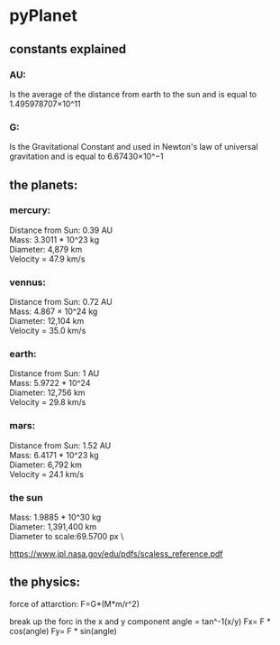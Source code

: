 # pyPlanet



## constants explained

### AU:
Is the average of the distance from earth to the sun and is equal to 1.495978707×10^11

### G:
Is the Gravitational Constant and used in  Newton's law of universal gravitation and is equal to 6.67430×10^−1



## the planets:

### mercury:
Distance from Sun: 0.39 AU \
Mass: 3.3011 * 10^23 kg \
Diameter: 4,879 km \
Velocity = 47.9 km/s

### vennus:
Distance from Sun: 0.72 AU \
Mass: 4.867 × 10^24 kg \
Diameter: 12,104 km \
Velocity = 35.0 km/s

### earth: 
Distance from Sun: 1 AU \
Mass: 5.9722 * 10^24 \
Diameter: 12,756 km \
Velocity = 29.8 km/s

### mars: 
Distance from Sun: 1.52 AU \
Mass: 6.4171 * 10^23 kg \
Diameter: 6,792 km \
Velocity = 24.1 km/s


### the sun
Mass: 1.9885 * 10^30 kg \
Diameter: 1,391,400 km \
Diameter to scale:69.5700 px \

https://www.jpl.nasa.gov/edu/pdfs/scaless_reference.pdf


## the physics:


force of attarction:
F=G*(M*m/r^2)

break up the forc in the x and y component
angle = tan^-1(x/y)
Fx= F * cos(angle)
Fy= F * sin(angle)



